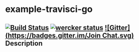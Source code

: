 example-travisci-go
===================

[![Build Status](https://travis-ci.org/aibou/example-travisci-go.svg?branch=master)](https://travis-ci.org/aibou/example-travisci-go)
[![wercker status](https://app.wercker.com/status/35a7ad20352ee007280ac46e2be82b00/s "wercker status")](https://app.wercker.com/project/bykey/35a7ad20352ee007280ac46e2be82b00)
[![Gitter](https://badges.gitter.im/Join Chat.svg)](https://gitter.im/aibou/example-travisci-go?utm_source=badge&utm_medium=badge&utm_campaign=pr-badge)
Description
-----------
